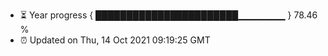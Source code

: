 - ⏳ Year progress { ███████████████████████▁▁▁▁▁▁▁ } 78.46 %
- ⏰ Updated on Thu, 14 Oct 2021 09:19:25 GMT

